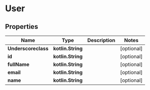 
# User

## Properties
Name | Type | Description | Notes
------------ | ------------- | ------------- | -------------
**Underscoreclass** | **kotlin.String** |  |  [optional]
**id** | **kotlin.String** |  |  [optional]
**fullName** | **kotlin.String** |  |  [optional]
**email** | **kotlin.String** |  |  [optional]
**name** | **kotlin.String** |  |  [optional]



